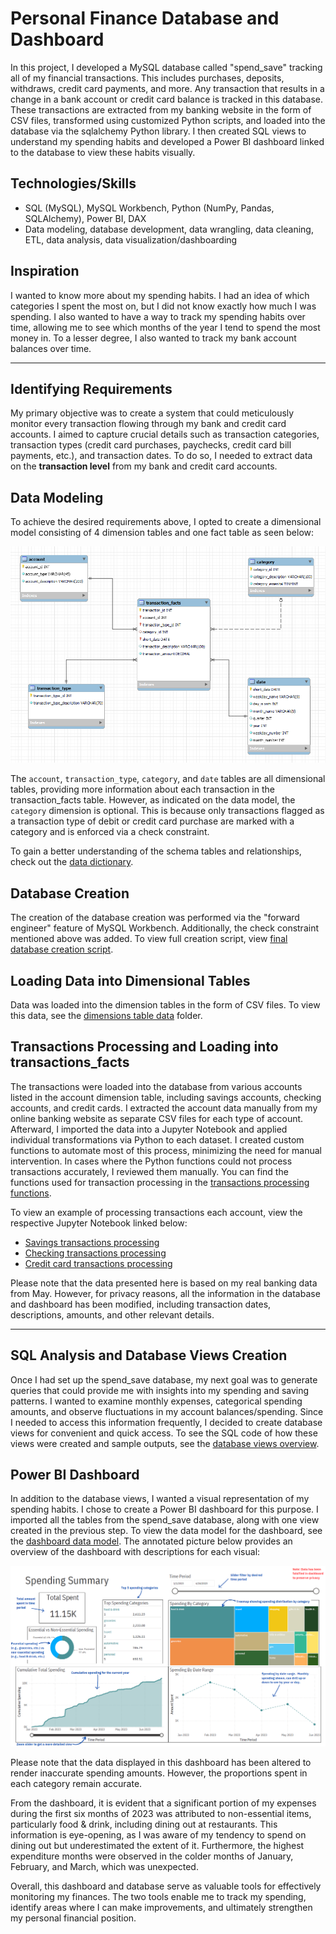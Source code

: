 # Personal Finance Database and Dashboard
In this project, I developed a MySQL database called "spend_save" tracking all of my financial transactions. This includes purchases, deposits, withdraws, credit card payments, and more. Any transaction that results in a change in a bank account or credit card balance is tracked in this database. These transactions are extracted from my banking website in the form of CSV files, transformed using customized Python scripts, and loaded into the database via the sqlalchemy Python library. I then created SQL views to understand my spending habits and developed a Power BI dashboard linked to the database to view these habits visually.

## Technologies/Skills
- SQL (MySQL), MySQL Workbench, Python (NumPy, Pandas, SQLAlchemy), Power BI, DAX
- Data modeling, database development, data wrangling, data cleaning, ETL, data analysis, data visualization/dashboarding

## Inspiration
I wanted to know more about my spending habits. I had an idea of which categories I spent the most on, but I did not know exactly how much I was spending. I also wanted to have a way to track my spending habits over time, allowing me to see which months of the year I tend to spend the most money in. To a lesser degree, I also wanted to track my bank account balances over time.

---

## Identifying Requirements 
My primary objective was to create a system that could meticulously monitor every transaction flowing through my bank and credit card accounts. I aimed to capture crucial details such as transaction categories, transaction types (credit card purchases, paychecks, credit card bill payments, etc.), and transaction dates. To do so, I needed to extract data on the __transaction level__ from my bank and credit card accounts.

## Data Modeling
To achieve the desired requirements above, I opted to create a dimensional model consisting of 4 dimension tables and one fact table as seen below:

![data model](final_data_model.png)

The `account`, `transaction_type`, `category`, and `date` tables are all dimensional tables, providing more information about each transaction in the transaction_facts table. However, as indicated on the data model, the `category` dimension is optional. This is because only transactions flagged as a transaction type of debit or credit card purchase are marked with a category and is enforced via a check constraint.

To gain a better understanding of the schema tables and relationships, check out the [data dictionary](data_dictionary.md).

## Database Creation

The creation of the database creation was performed via the "forward engineer" feature of MySQL Workbench. Additionally, the check constraint mentioned above was added. To view full creation script, view [final database creation script](final_database_creation_script.sql).

## Loading Data into Dimensional Tables

Data was loaded into the dimension tables in the form of CSV files. To view this data, see the [dimensions table data](dimensions_table_data) folder.

## Transactions Processing and Loading into transactions_facts

The transactions were loaded into the database from various accounts listed in the account dimension table, including savings accounts, checking accounts, and credit cards. I extracted the account data manually from my online banking website as separate CSV files for each type of account. Afterward, I imported the data into a Jupyter Notebook and applied individual transformations via Python to each dataset. I created custom functions to automate most of this process, minimizing the need for manual intervention. In cases where the Python functions could not process transactions accurately, I reviewed them manually. You can find the functions used for transaction processing in the [transactions processing functions](transactions_processing/transactions_processing_functions.py).

To view an example of processing transactions each account, view the respective Jupyter Notebook linked below:
  - [Savings transactions processing](transactions_processing/savings_processing_example.ipynb)
  - [Checking transactions processing](transactions_processing/checking_processing_example.ipynb)
  - [Credit card transactions processing](transactions_processing/cc_processing_example.ipynb)

Please note that the data presented here is based on my real banking data from May. However, for privacy reasons, all the information in the database and dashboard has been modified, including transaction dates, descriptions, amounts, and other relevant details.

---

## SQL Analysis and Database Views Creation

Once I had set up the spend_save database, my next goal was to generate queries that could provide me with insights into my spending and saving patterns. I wanted to examine monthly expenses, categorical spending amounts, and observe fluctuations in my account balances/spending. Since I needed to access this information frequently, I decided to create database views for convenient and quick access. To see the SQL code of how these views were created and sample outputs, see the [database views overview](database_views/views_overview.ipynb).

## Power BI Dashboard
In addition to the database views, I wanted a visual representation of my spending habits. I chose to create a Power BI dashboard for this purpose. I imported all the tables from the spend_save database, along with one view created in the previous step. To view the data model for the dashboard, see the [dashboard data model](dashboard/dashboard_model.png). The annotated picture below provides an overview of the dashboard with descriptions for each visual:

![dashboard_picture_annotated](dashboard/dashboard_picture_annotated.png)

Please note that the data displayed in this dashboard has been altered to render inaccurate spending amounts. However, the proportions spent in each category remain accurate.

From the dashboard, it is evident that a significant portion of my expenses during the first six months of 2023 was attributed to non-essential items, particularly food & drink, including dining out at restaurants. This information is eye-opening, as I was aware of my tendency to spend on dining out but underestimated the extent of it. Furthermore, the highest expenditure months were observed in the colder months of January, February, and March, which was unexpected.

Overall, this dashboard and database serve as valuable tools for effectively monitoring my finances. The two tools enable me to track my spending, identify areas where I can make improvements, and ultimately strengthen my personal financial position.

